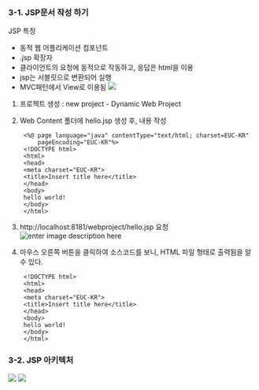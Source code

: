 ### 3-1. JSP문서 작성 하기

JSP 특징
- 동적 웹 어플리케이션 컴포넌트
- .jsp 확장자
- 클라이언트의 요청에 동적으로 작동하고, 응답은 html을 이용
- jsp는 서블릿으로 변환되어 실행
- MVC패턴에서 View로 이용됨
![
](https://lh3.googleusercontent.com/KiwAXKjSUKwCtzHL1Ix9jJJnzZgWtRoqYqD_h1rkc60fO2bDCbb_Q52VW2RwsM4wTekxGqZmud0 "JSP")

1. 프로젝트 생성 : new project - Dynamic Web Project
2. Web Content 폴더에 hello.jsp 생성 후, 내용 작성

	    <%@ page language="java" contentType="text/html; charset=EUC-KR"
	        pageEncoding="EUC-KR"%>
	    <!DOCTYPE html>
	    <html>
	    <head>
	    <meta charset="EUC-KR">
	    <title>Insert title here</title>
	    </head>
	    <body>
	    hello world!
	    </body>
	    </html>

3. http://localhost:8181/webproject/hello.jsp 요청
![enter image description here](https://lh3.googleusercontent.com/3_pgSBr_miBU3cL6Y4GJSVEZ88KdjDuhAHzIvZAj2uhOKWaMCpdhqJPmArq_kTrMMDwkmxwHn-g)

4. 마우스 오른쪽 버튼을 클릭하여 소스코드를 보니, HTML 파일 형태로 출력됨을 알 수 있다.

	    <!DOCTYPE html>
	    <html>
	    <head>
	    <meta charset="EUC-KR">
	    <title>Insert title here</title>
	    </head>
	    <body>
	    hello world!
	    </body>
	    </html>


### 3-2. JSP 아키텍처
![
](https://lh3.googleusercontent.com/v3vNybo1Cz1Rgot5i2PFZfocnrFyJ5TdJ5Mz7RBWdll9G0q0QUF-06Tj061ESmvo-xG1T_AdthI "jsp아키텍처")
![
](https://lh3.googleusercontent.com/UVfdkOs3LSS1enVFkyRomdOhHxcg0wCUybjG8vG0UlKVtACXD9sm2VY8wRmN-xtWhJmUjtiVbaI "파일생성위치")
<!--stackedit_data:
eyJoaXN0b3J5IjpbLTEyMDUwMjc4NzJdfQ==
-->